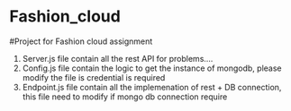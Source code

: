 # Fashion_cloud
#Project for Fashion cloud assignment
1. Server.js file contain all the rest API for problems....
2. Config.js file contain the logic to get the instance of mongodb, please modify the file is credential is required 
3. Endpoint.js file contain all the implemenation of rest + DB connection, this file need to modify if mongo db connection require
